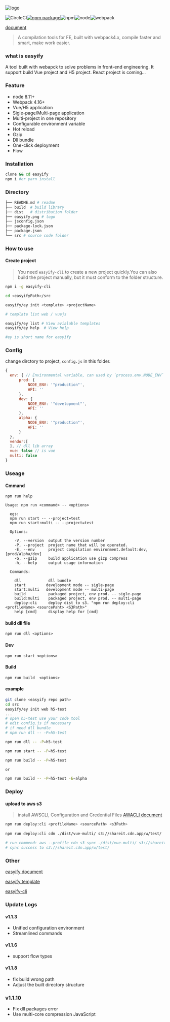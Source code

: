![logo](http://easyify.webkong.cn/_media/logo.png)

![CircleCI](https://img.shields.io/circleci/project/github/webkong/easyify.svg)[![npm package](https://img.shields.io/npm/v/easyify.svg)](https://www.npmjs.com/package/easyify)![npm](https://img.shields.io/npm/l/easyify.svg)![node](https://img.shields.io/node/v/easyify.svg)![webpack](https://img.shields.io/badge/webpack-4.16+-green.svg)


[document](http://easyify.webkong.cn)

>A compilation tools for FE, built with webpack4.x, compile faster and smart, make work easier.

### what is easyify

A tool built with webapck to solve problems in front-end engineering.
It support build Vue project and H5 project. React project is coming...

### Feature

* node 8.11+
* Webpack 4.16+
* Vue/H5 application
* Sigle-page/Multi-page application
* Multi-project in one repository
* Configurable environment variable
* Hot reload
* Gzip
* Dll bundle
* One-click deployment
* Flow

### Installation

```bash
clone && cd easyify
npm i #or yarn install
```

### Directory

```bash
├── README.md # readme
├── build  # build library
├── dist   # distribution folder
├── easyify.png # logo
├── jsconfig.json 
├── package-lock.json
├── package.json 
└── src # source code folder
```

### How to use

#### Create project

>You need `easyify-cli` to create a new project quickly.You can also build the project manually, but it must conform to the folder structure.

```bash
npm i -g easyify-cli

cd <easyifyPath>/src

easyify/ey init <template> <projectName>

# template list web / vuejs

easyify/ey list # View avialable templates
easyify/ey help  # View help

#ey is short name for easyify
```


### Config
change dirctory to project, `config.js` in this folder.
```javascript
{
  env: { // Environmental variable, can used by `process.env.NODE_ENV` `process.env.API`
      prod: {
          NODE_ENV: '"production"',
          API: ''
      },
      dev: {
          NODE_ENV: '"development"',
          API: ''
      },
      alpha: {
          NODE_ENV: '"production"',
          API: ''
      }
  },
  vendor:[
  ], // dll lib array
  vue: false // is vue
  multi: false
}
```

### Useage

#### Cmmand

```
npm run help
```

```
Usage: npm run <command> -- <options>

  egs: 
  npm run start -- --project=test
  npm run start:multi -- --project=test

  Options:

    -V, --version  output the version number
    -P, --project  project name that will be operated.
    -E, --env      project compilation environment.default:dev, [prod/alpha/dev]
    -G, --gzip     build application use gizp compress
    -h, --help     output usage information

  Commands:

    dll            dll bundle
    start         development mode -- sigle-page
    start:multi   development mode -- multi-page
    build          packaged project, env prod. -- sigle-page
    build:multi    packaged project, env prod. -- multi-page
    deploy:cli     deploy dist to s3. "npm run deploy:cli <profileName> <sourcePaht> <S3Path>"
    help [cmd]     display help for [cmd]

```

#### build dll file

```
npm run dll <options>
```

#### Dev

```
npm run start <options>
```
#### Build


```
npm run build  <options>
```

#### example

```bash
git clone <easyify repo path>
cd src
easyify/ey init web h5-test
...
# open h5-test use your code tool
# edit config.js if necessary
# if need dll bundle
# npm run dll -- -P=h5-test

npm run dll -- -P=h5-test

npm run start -- -P=h5-test

npm run build -- -P=h5-test

or

npm run build -- -P=h5-test -E=alpha

```



### Deploy

#### upload to aws s3

> install AWSCLI, Configuration and Credential Files
> [AWACLI document](https://docs.aws.amazon.com/cli/latest/userguide/cli-config-files.html)

```bash
npm run deploy:cli <profileName> <sourcePath> <s3Path>
 
npm run deploy:cli cdn ./dist/vue-multi/ s3://shareit.cdn.app/w/test/

# run commend: aws --profile cdn s3 sync ./dist/vue-multi/ s3://shareit.cdn.app/w/test/ --delete --exclude=".*"
# sync success to s3://shareit.cdn.app/w/test/
```

### Other

[easyify document](https://easyify.webkong.cn)

[easyify template](https://github.com/easyify)

[easyify-cli](https://github.com/webkong/easyify-cli)


### Update Logs

#### v1.1.3

* Unified configuration environment
* Streamlined commands

#### v1.1.6

* support flow types

#### v1.1.8

* fix build wrong path
* Adjust the built directory structure

### v1.1.10

* Fix dll packages error
* Use multi-core compression JavaScript